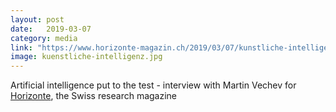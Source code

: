 ```yaml
---
layout: post
date:   2019-03-07
category: media
link: "https://www.horizonte-magazin.ch/2019/03/07/kunstliche-intelligenz-auf-dem-prufstand/"
image: kuenstliche-intelligenz.jpg
---
```


Artificial intelligence put to the test - interview with Martin Vechev for [Horizonte](https://www.horizonte-magazin.ch/2019/03/07/kunstliche-intelligenz-auf-dem-prufstand/), the Swiss research magazine
